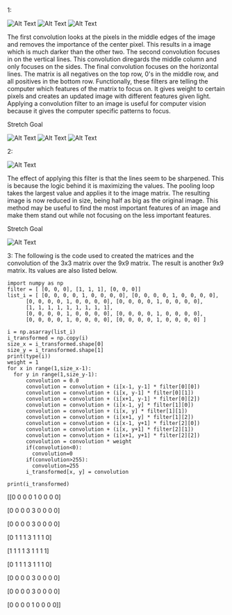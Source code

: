 1: 

![Alt Text](/convolution1.png) 
![Alt Text](/convolution2.png)
![Alt Text](/convolution3.png)

The first convolution looks at the pixels in the middle edges of the image and removes the importance of the center pixel. This results in a image which is much darker than the other two. The second convolution focuses in on the vertical lines. This convolution diregards the middle column and only focuses on the sides. The final convolution focuses on the horizontal lines. The matrix is all negatives on the top row, 0's in the middle row, and all positives in the bottom row. Functionally, these filters are telling the computer which features of the matrix to focus on. It gives weight to certain pixels and creates an updated image with different features given light. Applying a convolution filter to an image is useful for computer vision because it gives the computer specific patterns to focus. 

Stretch Goal

![Alt Text](/convolution4.png) 
![Alt Text](/convolution5.png)
![Alt Text](/convolution6.png)

2:

![Alt Text](/pooling.png)

The effect of applying this filter is that the lines seem to be sharpened. This is because the logic behind it is maximizing the values. The pooling loop takes the largest value and applies it to the image matrix. The resulting image is now reduced in size, being half as big as the original image. This method may be useful to find the most important features of an image and make them stand out while not focusing on the less important features. 

Stretch Goal

![Alt Text](/pooling2.png)

3: The following is the code used to created the matrices and the convolution of the 3x3 matrix over the 9x9 matrix. The result is another 9x9 matrix. Its values are also listed below.


```
import numpy as np
filter = [ [0, 0, 0], [1, 1, 1], [0, 0, 0]]
list_i = [ [0, 0, 0, 0, 1, 0, 0, 0, 0], [0, 0, 0, 0, 1, 0, 0, 0, 0],
      [0, 0, 0, 0, 1, 0, 0, 0, 0], [0, 0, 0, 0, 1, 0, 0, 0, 0],
      [1, 1, 1, 1, 1, 1, 1, 1, 1],
      [0, 0, 0, 0, 1, 0, 0, 0, 0], [0, 0, 0, 0, 1, 0, 0, 0, 0],
      [0, 0, 0, 0, 1, 0, 0, 0, 0], [0, 0, 0, 0, 1, 0, 0, 0, 0] ]

i = np.asarray(list_i)
i_transformed = np.copy(i)
size_x = i_transformed.shape[0]
size_y = i_transformed.shape[1]
print(type(i))
weight = 1
for x in range(1,size_x-1):
  for y in range(1,size_y-1):
      convolution = 0.0
      convolution = convolution + (i[x-1, y-1] * filter[0][0])
      convolution = convolution + (i[x, y-1] * filter[0][1])
      convolution = convolution + (i[x+1, y-1] * filter[0][2])
      convolution = convolution + (i[x-1, y] * filter[1][0])
      convolution = convolution + (i[x, y] * filter[1][1])
      convolution = convolution + (i[x+1, y] * filter[1][2])
      convolution = convolution + (i[x-1, y+1] * filter[2][0])
      convolution = convolution + (i[x, y+1] * filter[2][1])
      convolution = convolution + (i[x+1, y+1] * filter[2][2])
      convolution = convolution * weight
      if(convolution<0):
        convolution=0
      if(convolution>255):
        convolution=255
      i_transformed[x, y] = convolution

print(i_transformed)
```


[[0 0 0 0 1 0 0 0 0]

[0 0 0 0 3 0 0 0 0]

[0 0 0 0 3 0 0 0 0]

[0 1 1 1 3 1 1 1 0]

[1 1 1 1 3 1 1 1 1]

[0 1 1 1 3 1 1 1 0]

[0 0 0 0 3 0 0 0 0]

[0 0 0 0 3 0 0 0 0]

[0 0 0 0 1 0 0 0 0]]
